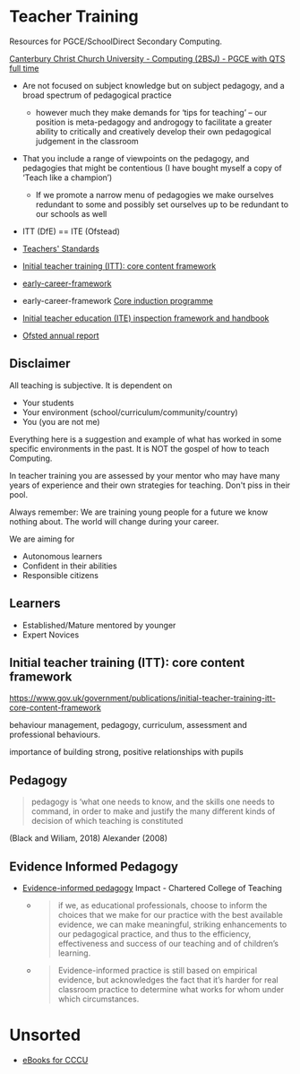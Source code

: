 Teacher Training
================

Resources for PGCE/SchoolDirect Secondary Computing.

[Canterbury Christ Church University - Computing (2BSJ) - PGCE with QTS full time](https://www.find-postgraduate-teacher-training.service.gov.uk/course/C10/2BSJ)

* Are not focused on subject knowledge but on subject pedagogy, and a broad spectrum of pedagogical practice
    * however much they make demands for ‘tips for teaching’ – our position is meta-pedagogy and androgogy to facilitate a greater ability to critically and creatively develop their own pedagogical judgement in the classroom
* That you include a range of viewpoints on the pedagogy, and pedagogies that might be contentious (I have bought myself a copy of ‘Teach like a champion’)
    * If we promote a narrow menu of pedagogies we make ourselves redundant to some and possibly set ourselves up to be redundant to our schools as well

* ITT (DfE) == ITE (Ofstead)
* [Teachers' Standards](https://www.gov.uk/government/publications/teachers-standards)
* [Initial teacher training (ITT): core content framework](https://www.gov.uk/government/publications/initial-teacher-training-itt-core-content-framework)
* [early-career-framework](https://www.gov.uk/government/publications/early-career-framework)
* early-career-framework [Core induction programme](https://www.early-career-framework.education.gov.uk/)
* [Initial teacher education (ITE) inspection framework and handbook](https://www.gov.uk/government/publications/initial-teacher-education-ite-inspection-framework-and-handbook)
* [Ofsted annual report](https://www.gov.uk/government/collections/ofsted-annual-reports)


Disclaimer
----------

All teaching is subjective. It is dependent on
* Your students
* Your environment (school/curriculum/community/country)
* You (you are not me)

Everything here is a suggestion and example of what has worked in some specific environments in the past.
It is NOT the gospel of how to teach Computing.

In teacher training you are assessed by your mentor who may have many years of experience and their own strategies for teaching.
Don't piss in their pool.

Always remember: We are training young people for a future we know nothing about.
The world will change during your career.

We are aiming for
* Autonomous learners
* Confident in their abilities
* Responsible citizens

Learners
--------

* Established/Mature mentored by younger
* Expert Novices


Initial teacher training (ITT): core content framework
------------------------------------------------------

https://www.gov.uk/government/publications/initial-teacher-training-itt-core-content-framework


behaviour management, pedagogy, curriculum, assessment and professional behaviours. 

importance of building strong, positive relationships with pupils


Pedagogy
--------

> pedagogy is ‘what one needs to know, and the skills one needs to command, in order to make and justify the many different kinds of decision of which teaching is constituted

 (Black and Wiliam, 2018)  Alexander (2008)
 

Evidence Informed Pedagogy
--------------------------

* [Evidence-informed pedagogy](https://impact.chartered.college/article/evidence-informed-pedagogy/) Impact - Chartered College of Teaching
    * > if we, as educational professionals, choose to inform the choices that we make for our practice with the best available evidence, we can make meaningful, striking enhancements to our pedagogical practice, and thus to the efficiency, effectiveness and success of our teaching and of children’s learning.
    * > Evidence-informed practice is still based on empirical evidence, but acknowledges the fact that it’s harder for real classroom practice to determine what works for whom under which circumstances.

Unsorted
========

* [eBooks for CCCU](https://www.vlebooks.com/vleweb/Home/index)
